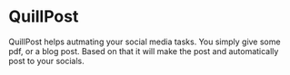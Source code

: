 # QuillPost
QuillPost helps autmating your social media tasks. You simply give some pdf, or a blog post. Based on that it will make the post and automatically post to your socials.
